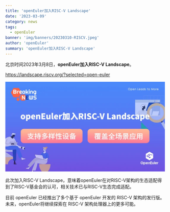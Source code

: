 ```yaml
---
title: 'openEuler加入RISC-V Landscape'
date: '2023-03-09'
category: news
tags:
  - openEuler
banner: 'img/banners/20230310-RISCV.jpeg'
author: 'openEuler'
summary: 'openEuler加入RISC-V Landscape'
---
```



北京时间2023年3月8日，**openEuler加入RISC-V Landscape**。

https://landscape.riscv.org/?selected=open-euler


<img src="./img/news/RISC-V/media/image1.jpeg" width="500" >

此次加入RISC-V
Landscape，意味着openEuler在对RISC-V架构的生态适配得到了RISC-V基金会的认可，相关技术已与RISC-V生态完成适配。

目前 openEuler 已经推出了多个基于 openEuler 开发的 RISC-V
架构的发行版。未来，openEuler将继续探索在 RISC-V
架构处理器上的更多可能。
